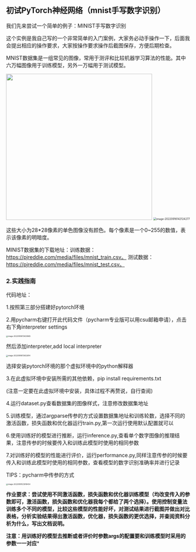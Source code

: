## 初试PyTorch神经网络（mnist手写数字识别）

我们先来尝试一个简单的例子：MINIST手写数字识别

这个实例是我自己写的一个非常简单的入门案例，大家务必动手操作一下，后面我会提出相应的操作要求，大家按操作要求操作后截图保存，方便后期检查。

MNIST数据集是一组常见的图像，常用于测评和比较机器学习算法的性能。其中六万幅图像用于训练模型，另外一万幅用于测试模型。

<img src="https://user-images.githubusercontent.com/74011275/190901453-baf522fc-9375-43b1-af0b-9d15fdec5ce2.png" width=400>

<img src="[深度学习实践入门指南](https://github.com/brainstormYYF/mnist_classifier/blob/main/imgs/image-20220916142124277.png?raw=true).assets/image-20220916142124277.png" alt="image-20220916142124277" style="zoom: 50%;" />

这些大小为28*28像素的单色图像没有颜色。每个像素是一个0~255的数值，表示该像素的明暗度。

MINIST数据集的下载地址：训练数据： https://pjreddie.com/media/files/mnist_train.csv。 测试数据： https://pjreddie.com/media/files/mnist_test.csv。

### 2.实践指南

代码地址：

1.按照第三部分搭建好pytorch环境

2.用pycharm右键打开此代码文件（pycharm专业版可以用csu邮箱申请），点击右下角interpreter settings

<img src="深度学习实践入门指南.assets/image-20220918013630865.png" alt="image-20220918013630865" style="zoom: 33%;" />



然后添加interpreter,add local interpreter

<img src="深度学习实践入门指南.assets/image-20220918013832814.png" alt="image-20220918013832814" style="zoom:33%;" />

选择安装pytorch环境的那个虚拟环境中的python解释器

3.在此虚拟环境中安装所需的其他依赖，pip install requirements.txt

(注意一定要在此虚拟环境中安装，具体过程不再赘说，自行查阅)

4.运行dataset.py查看数据集的图像样式，注意修改数据集地址

5.训练模型，通过argparse传参的方式设置数据集地址和训练轮数，选择不同的激活函数，损失函数和优化器运行train.py,第一次运行使用默认配置就可以

6.使用训练好的模型进行推断，运行inference.py,查看单个数字图像的推理结果，注意传参的时候要传入和训练此模型时使用的相同参数

7.对训练好的模型的性能进行评价，运行performance.py,同样注意传参的时候要传入和训练此模型时使用的相同参数，查看模型的数字识别准确率并进行记录

TIPS：pycharm中传参的方式

<img src="深度学习实践入门指南.assets/image-20220918123918454.png" alt="image-20220918123918454" style="zoom: 33%;" />



**作业要求：尝试使用不同激活函数，损失函数和优化器训练模型（均改变传入的参数即可，激活函数，损失函数和优化器我每个都给了两个选择）。使用控制变量法训练多个不同的模型，比较这些模型的性能好坏，对测试结果进行截图并做出对比表格，分析实验结果得出激活函数，优化器，损失函数的更优选择，并查阅资料分析为什么，写出文档说明。**

**注意：用训练好的模型去推断或者评价时参数args的配置要和训练模型时采用的参数一一对应***
